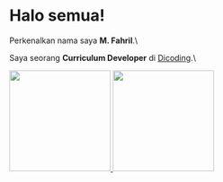 # Halo semua! 

Perkenalkan nama saya **M. Fahril**.\

Saya seorang **Curriculum Developer** di [Dicoding](https://www.dicoding.com/).\

<p align="left">
<a href="https://github.com/Fahril33">
  <img height="180em" src="https://github-readme-stats-eight-theta.vercel.app/api?username=fahril33&show_icons=true&theme=algolia&include_all_commits=true&count_private=true"/>
  <img height="180em" src="https://github-readme-stats-eight-theta.vercel.app/api/top-langs/?username=fahril33&layout=compact&langs_count=8&theme=algolia"/>
</a>
</p>
